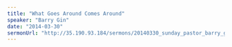 ```yaml
---
title: "What Goes Around Comes Around"
speaker: "Barry Gin"
date: "2014-03-30"
sermonUrl: "http://35.190.93.184/sermons/20140330_sunday_pastor_barry_gin_what_goes_around_comes_around.mp3"
---
```

